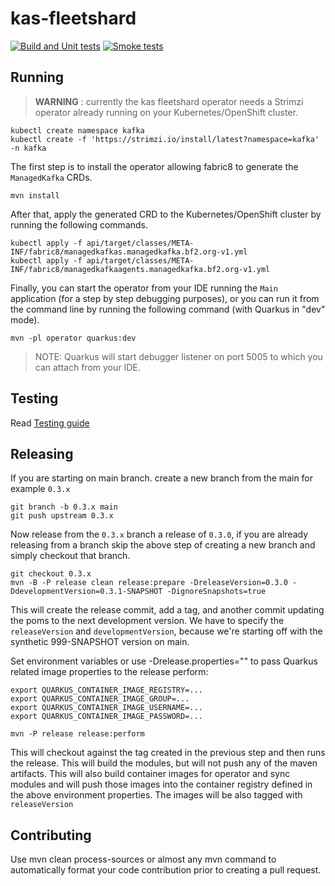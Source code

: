# kas-fleetshard

[![Build and Unit tests](https://github.com/bf2fc6cc711aee1a0c2a/kas-fleetshard/actions/workflows/build.yml/badge.svg)](https://github.com/bf2fc6cc711aee1a0c2a/kas-fleetshard/actions/workflows/build.yml)
[![Smoke tests](https://github.com/bf2fc6cc711aee1a0c2a/kas-fleetshard/actions/workflows/smoke.yaml/badge.svg)](https://github.com/bf2fc6cc711aee1a0c2a/kas-fleetshard/actions/workflows/smoke.yaml)

## Running

> **WARNING** : currently the kas fleetshard operator needs a Strimzi operator already running on your Kubernetes/OpenShift cluster.

```shell
kubectl create namespace kafka
kubectl create -f 'https://strimzi.io/install/latest?namespace=kafka' -n kafka
```

The first step is to install the operator allowing fabric8 to generate the `ManagedKafka` CRDs.

```shell
mvn install
```

After that, apply the generated CRD to the Kubernetes/OpenShift cluster by running the following commands.

```shell
kubectl apply -f api/target/classes/META-INF/fabric8/managedkafkas.managedkafka.bf2.org-v1.yml
kubectl apply -f api/target/classes/META-INF/fabric8/managedkafkaagents.managedkafka.bf2.org-v1.yml
```

Finally, you can start the operator from your IDE running the `Main` application (for a step by step debugging purposes), 
or you can run it from the command line by running the following command (with Quarkus in "dev" mode).

```shell
mvn -pl operator quarkus:dev
```

> NOTE: Quarkus will start debugger listener on port 5005 to which you can attach from your IDE.

## Testing

Read [Testing guide](TESTING.md)

## Releasing

If you are starting on main branch. create a new branch from the main for example `0.3.x`

```shell
git branch -b 0.3.x main
git push upstream 0.3.x
```
Now release from the `0.3.x` branch a release of `0.3.0`, if you are already releasing from a branch skip the above 
step of creating a new branch and simply checkout that branch.

```shell
git checkout 0.3.x
mvn -B -P release clean release:prepare -DreleaseVersion=0.3.0 -DdevelopmentVersion=0.3.1-SNAPSHOT -DignoreSnapshots=true
```

This will create the release commit, add a tag, and another commit updating the poms to the next development version. We have to specify the `releaseVersion` and `developmentVersion`, because we're starting off with the synthetic 999-SNAPSHOT version on main. 

Set environment variables or use -Drelease.properties="" to pass Quarkus related image properties to the release perform:

```shell
export QUARKUS_CONTAINER_IMAGE_REGISTRY=...
export QUARKUS_CONTAINER_IMAGE_GROUP=...
export QUARKUS_CONTAINER_IMAGE_USERNAME=...
export QUARKUS_CONTAINER_IMAGE_PASSWORD=...

mvn -P release release:perform
```

This will checkout against the tag created in the previous step and then runs the release. This will build the modules, but will not push any of the maven artifacts. This will also build container images for operator and sync modules and will push those images into the container registry defined in the above environment properties. The images will be also tagged with `releaseVersion`


## Contributing

Use mvn clean process-sources or almost any mvn command to automatically format your code contribution prior to creating a pull request.
